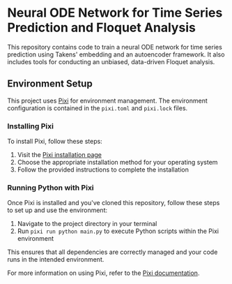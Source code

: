 # Neural ODE Network for Time Series Prediction and Floquet Analysis

This repository contains code to train a neural ODE network for time series prediction using Takens' embedding and an autoencoder framework. It also includes tools for conducting an unbiased, data-driven Floquet analysis.

## Environment Setup

This project uses [Pixi](https://github.com/prefix-dev/pixi) for environment management. The environment configuration is contained in the `pixi.toml` and `pixi.lock` files.

### Installing Pixi

To install Pixi, follow these steps:

1. Visit the [Pixi installation page](https://github.com/prefix-dev/pixi#installation)
2. Choose the appropriate installation method for your operating system
3. Follow the provided instructions to complete the installation

### Running Python with Pixi

Once Pixi is installed and you've cloned this repository, follow these steps to set up and use the environment:

1. Navigate to the project directory in your terminal
2. Run `pixi run python main.py` to execute Python scripts within the Pixi environment

This ensures that all dependencies are correctly managed and your code runs in the intended environment.

For more information on using Pixi, refer to the [Pixi documentation](https://github.com/prefix-dev/pixi#usage).
